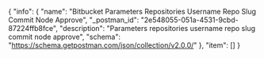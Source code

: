 {
  "info": {
    "name": "Bitbucket Parameters Repositories Username Repo Slug Commit Node Approve",
    "_postman_id": "2e548055-051a-4531-9cbd-87224ffb8fce",
    "description": "Parameters repositories username repo slug commit node approve",
    "schema": "https://schema.getpostman.com/json/collection/v2.0.0/"
  },
  "item": []
}